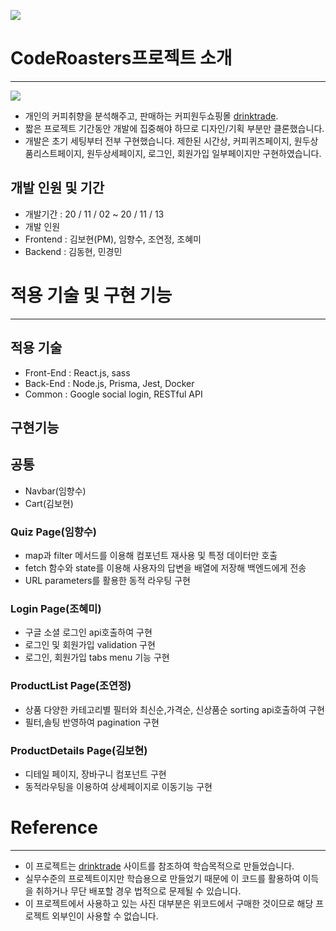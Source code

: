![](https://images.velog.io/images/perfumellim/post/6cddbbfc-cc4a-47b3-bf29-022b0e6ce5d6/coderoasters.png)

# CodeRoasters**프로젝트 소개**

---
 ![](https://images.velog.io/images/perfumellim/post/395e8ee3-e801-4f6f-bac2-568587bc438e/roasters.png)

- 개인의 커피취향을 분석해주고, 판매하는 커피원두쇼핑몰 [drinktrade](https://www.drinktrade.com/).
- 짧은 프로젝트 기간동안 개발에 집중해야 하므로 디자인/기획 부분만 클론했습니다.
- 개발은 초기 세팅부터 전부 구현했습니다. 제한된 시간상, 커피퀴즈페이지, 원두상품리스트페이지, 원두상세페이지, 로그인, 회원가입  일부페이지만 구현하였습니다.

## 개발 인원 및 기간

- 개발기간 : 20 / 11 / 02 ~ 20 / 11 / 13
- 개발 인원
- Frontend : 김보현(PM), 임향수, 조연정, 조혜미
- Backend : 김동현, 민경민

# 적용 기술 및 구현 기능

---

## **적용 기술**

- Front-End : React.js, sass
- Back-End : Node.js, Prisma, Jest, Docker
- Common : Google social login, RESTful API

## 구현기능

## **공통**

- Navbar(임향수)
- Cart(김보현)

### Q**uiz Page(임향수)**

- map과 filter 메서드를 이용해 컴포넌트 재사용 및 특정 데이터만 호출
- fetch 함수와 state를 이용해 사용자의 답변을 배열에 저장해  백엔드에게 전송
- URL parameters를 활용한 동적 라우팅 구현

### Login Page(조혜미)

- 구글 소셜 로그인 api호출하여 구현
- 로그인 및 회원가입 validation 구현
- 로그인, 회원가입 tabs menu 기능 구현

### ProductList Page(조연정)

- 상품 다양한 카테고리별 필터와 최신순,가격순, 신상품순 sorting  api호출하여 구현
- 필터,솔팅 반영하여 pagination 구현

### ProductDetails Page(김보현)

- 디테일 페이지, 장바구니 컴포넌트 구현 
- 동적라우팅을 이용하여 상세페이지로 이동기능 구현

# Reference

---

- 이 프로젝트는 [drinktrade](https://www.drinktrade.com/) 사이트를 참조하여 학습목적으로 만들었습니다.
- 실무수준의 프로젝트이지만 학습용으로 만들었기 때문에 이 코드를 활용하여 이득을 취하거나 무단 배포할 경우 법적으로 문제될 수 있습니다.
- 이 프로젝트에서 사용하고 있는 사진 대부분은 위코드에서 구매한 것이므로 해당 프로젝트 외부인이 사용할 수 없습니다.
